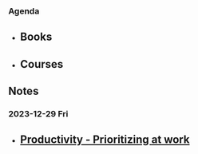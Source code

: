 ### Agenda
- Books
	- 
- Courses
	- 

## Notes
### 2023-12-29 Fri
- [Productivity - Prioritizing at work](../courses/LinkedIn%20Learning/Productivity%20-%20Prioritizing%20at%20work.md)
	- 